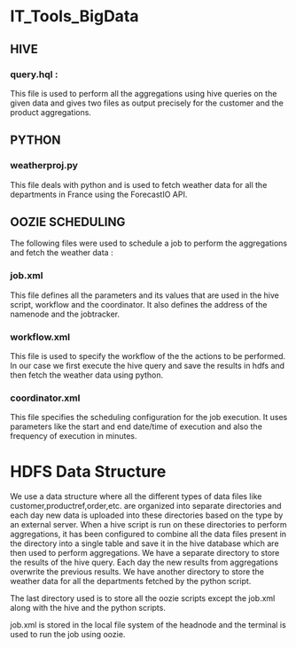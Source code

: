 # IT_Tools_BigData

## HIVE

### query.hql :

This file is used to perform all the aggregations using hive queries on the given data and gives two files as output precisely for the customer and the product aggregations.

## PYTHON

### weatherproj.py

This file deals with python and is used to fetch weather data for all the departments in France using the ForecastIO API.

## OOZIE SCHEDULING

The following files were used to schedule a job to perform the aggregations and fetch the weather data :

### job.xml

This file defines all the parameters and its values that are used in the hive script, workflow and the coordinator. It also defines the address of the namenode and the jobtracker.

### workflow.xml

This file is used to specify the workflow of the the actions to be performed. In our case we first execute the hive query and save the results in hdfs and then fetch the weather data using python.

### coordinator.xml

This file specifies the scheduling configuration for the job execution. It uses parameters like the start and end date/time of execution and also the frequency of execution in minutes.

# HDFS Data Structure

We use a data structure where all the different types of data files like customer,productref,order,etc. are organized into separate directories and each day new data is uploaded into these directories based on the type by an external server.
When a hive script is run on these directories to perform aggregations, it has been configured to combine all the data files present in the directory into a single table and save it in the hive database which are then used to perform aggregations.
We have a separate directory to store the results of the hive query. Each day the new results from aggregations overwrite the previous results.
We have another directory to store the weather data for all the departments fetched by the python script.

The last directory used is to store all the oozie scripts except the job.xml along with the hive and the python scripts.

job.xml is stored in the local file system of the headnode and the terminal is used to run the job using oozie.
